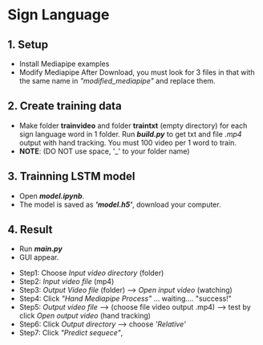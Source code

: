 # Sign Language

## 1. Setup
- Install Mediapipe examples
- Modify Mediapipe
After Download, you must look for 3 files in that with the same name in *"modified_mediapipe"* and replace them.
## 2. Create training data
- Make folder **trainvideo** and folder **traintxt** (empty directory) for each sign language word in 1 folder. Run ***build.py*** to get txt and file *.mp4* output with hand tracking. You must 100 video per 1 word to train.
- **NOTE**: (DO NOT use space, '_' to your folder name)
## 3. Trainning LSTM model
- Open ***model.ipynb***.
- The model is saved as ***'model.h5'***, download your computer.
## 4. Result
- Run ***main.py***
- GUI appear.
+ Step1: Choose *Input video directory* (folder)
+ Step2: *Input video file* (mp4)
+ Step3: *Output Video file* (folder)  --> *Open input video* (watching)
+ Step4: Click *"Hand Mediapipe Process"* ... waiting.... "success!"
+ Step5: *Output video file* --> (choose file video output .mp4)  --> test by click *Open output video*  (hand tracking)
+ Step6: Click *Output directory* --> choose *'Relative'*
+ Step7: Click *"Predict sequece"*,


